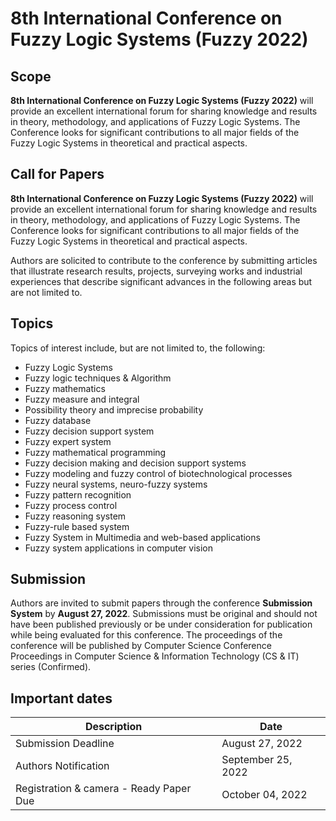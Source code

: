 # 8th International Conference on Fuzzy Logic Systems (Fuzzy 2022)

## Scope

**8th International Conference on Fuzzy Logic Systems (Fuzzy 2022)** will provide an excellent international forum for sharing knowledge and results in theory, methodology, and applications of Fuzzy Logic Systems. The Conference looks for significant contributions to all major fields of the Fuzzy Logic Systems in theoretical and practical aspects.

## Call for Papers

**8th International Conference on Fuzzy Logic Systems (Fuzzy 2022)** will provide an excellent international forum for sharing knowledge and results in theory, methodology, and applications of Fuzzy Logic Systems. The Conference looks for significant contributions to all major fields of the Fuzzy Logic Systems in theoretical and practical aspects.

Authors are solicited to contribute to the conference by submitting articles that illustrate research results, projects, surveying works and industrial experiences that describe significant advances in the following areas but are not limited to.

## Topics

Topics of interest include, but are not limited to, the following:

- Fuzzy Logic Systems
- Fuzzy logic techniques & Algorithm
- Fuzzy mathematics
- Fuzzy measure and integral
- Possibility theory and imprecise probability
- Fuzzy database
- Fuzzy decision support system
- Fuzzy expert system
- Fuzzy mathematical programming
- Fuzzy decision making and decision support systems
- Fuzzy modeling and fuzzy control of biotechnological processes
- Fuzzy neural systems, neuro-fuzzy systems
- Fuzzy pattern recognition
- Fuzzy process control
- Fuzzy reasoning system
- Fuzzy-rule based system
- Fuzzy System in Multimedia and web-based applications
- Fuzzy system applications in computer vision

## Submission

Authors are invited to submit papers through the conference **Submission System** by **August 27, 2022**. Submissions must be original and should not have been published previously or be under consideration for publication while being evaluated for this conference. The proceedings of the conference will be published by Computer Science Conference Proceedings in Computer Science & Information Technology (CS & IT) series (Confirmed).

## Important dates

| Description                             | Date               |
| --------------------------------------- | ------------------ |
| Submission Deadline                     | August 27, 2022    |
| Authors Notification                    | September 25, 2022 |
| Registration & camera - Ready Paper Due | October 04, 2022   |
